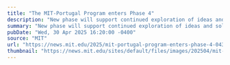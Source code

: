 ```yaml
---
title: "The MIT-Portugal Program enters Phase 4"
description: "New phase will support continued exploration of ideas and solutions in fields ranging from AI to nanotech to climate — with emphasis on educational exchanges and entrepreneurship."
summary: "New phase will support continued exploration of ideas and solutions in fields ranging from AI to nanotech to climate — with emphasis on educational exchanges and entrepreneurship."
pubDate: "Wed, 30 Apr 2025 16:20:00 -0400"
source: "MIT"
url: "https://news.mit.edu/2025/mit-portugal-program-enters-phase-4-0430"
thumbnail: "https://news.mit.edu/sites/default/files/images/202504/mit-portugal-2024-Conference.jpg"
---
```


